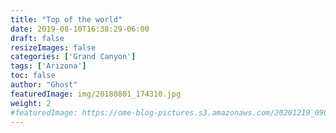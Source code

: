 ```yaml
---
title: "Top of the world"
date: 2019-08-10T16:38:29-06:00
draft: false
resizeImages: false
categories: ['Grand Canyon']
tags: ['Arizona']
toc: false
author: "Ghost"
featuredImage: img/20180801_174310.jpg
weight: 2
#featuredImage: https://ome-blog-pictures.s3.amazonaws.com/20201219_090825.jpg
---
```

